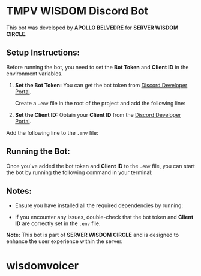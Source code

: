 # TMPV WISDOM Discord Bot

This bot was developed by **APOLLO BELVEDRE** for **SERVER WISDOM CIRCLE**.

## Setup Instructions:

Before running the bot, you need to set the **Bot Token** and **Client ID** in the environment variables.

1. **Set the Bot Token:**
   You can get the bot token from [Discord Developer Portal](https://discord.com/developers/applications). 
   
   Create a `.env` file in the root of the project and add the following line:

2. **Set the Client ID:**
Obtain your **Client ID** from the [Discord Developer Portal](https://discord.com/developers/applications).

Add the following line to the `.env` file:

## Running the Bot:

Once you've added the bot token and **Client ID** to the `.env` file, you can start the bot by running the following command in your terminal:

## Notes:
- Ensure you have installed all the required dependencies by running:

- If you encounter any issues, double-check that the bot token and **Client ID** are correctly set in the `.env` file.

**Note:** This bot is part of **SERVER WISDOM CIRCLE** and is designed to enhance the user experience within the server.

# wisdomvoicer

